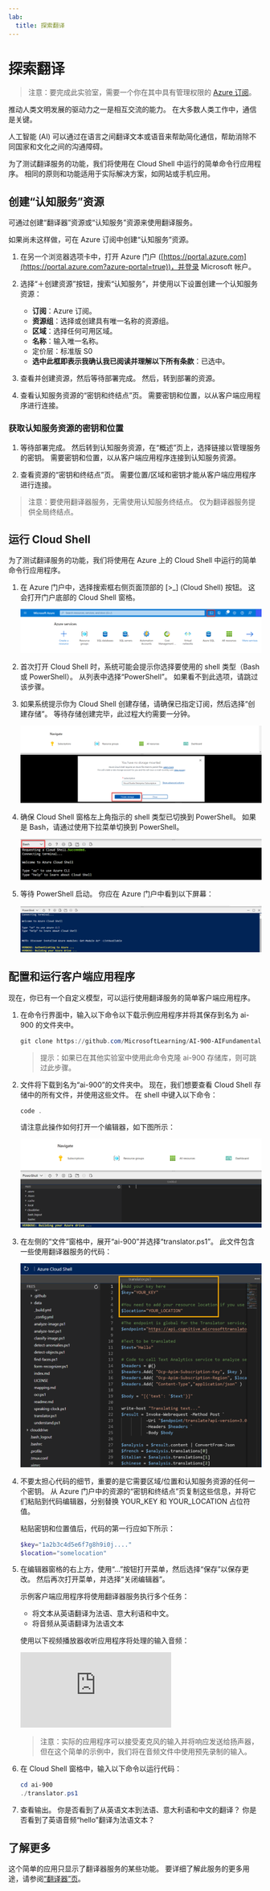 ```yaml
---
lab:
  title: 探索翻译
---
```


# <a name="explore-translation"></a>探索翻译

> 注意：要完成此实验室，需要一个你在其中具有管理权限的 [Azure 订阅](https://azure.microsoft.com/free?azure-portal=true)。

推动人类文明发展的驱动力之一是相互交流的能力。 在大多数人类工作中，通信是关键。

人工智能 (AI) 可以通过在语言之间翻译文本或语音来帮助简化通信，帮助消除不同国家和文化之间的沟通障碍。

为了测试翻译服务的功能，我们将使用在 Cloud Shell 中运行的简单命令行应用程序。 相同的原则和功能适用于实际解决方案，如网站或手机应用。

## <a name="create-a-cognitive-services-resource"></a>创建“认知服务”资源

可通过创建“翻译器”资源或“认知服务”资源来使用翻译服务。

如果尚未这样做，可在 Azure 订阅中创建“认知服务”资源。

1. 在另一个浏览器选项卡中，打开 Azure 门户 ([https://portal.azure.com](https://portal.azure.com?azure-portal=true))，并登录 Microsoft 帐户。

1. 选择“&#65291;创建资源”按钮，搜索“认知服务”，并使用以下设置创建一个认知服务资源：
    - **订阅**：Azure 订阅。
    - **资源组**：选择或创建具有唯一名称的资源组。
    - **区域**：选择任何可用区域。
    - **名称**：输入唯一名称。
    - 定价层：标准版 S0
    - **选中此框即表示我确认我已阅读并理解以下所有条款**：已选中。

1. 查看并创建资源，然后等待部署完成。 然后，转到部署的资源。

1. 查看认知服务资源的“密钥和终结点”页。 需要密钥和位置，以从客户端应用程序进行连接。

### <a name="get-the-key-and-location-for-your-cognitive-services-resource"></a>获取认知服务资源的密钥和位置

1. 等待部署完成。 然后转到认知服务资源，在“概述”页上，选择链接以管理服务的密钥。 需要密钥和位置，以从客户端应用程序连接到认知服务资源。

1. 查看资源的“密钥和终结点”页。 需要位置/区域和密钥才能从客户端应用程序进行连接。

> 注意：要使用翻译器服务，无需使用认知服务终结点。 仅为翻译器服务提供全局终结点。 

## <a name="run-cloud-shell"></a>运行 Cloud Shell

为了测试翻译服务的功能，我们将使用在 Azure 上的 Cloud Shell 中运行的简单命令行应用程序。 

1. 在 Azure 门户中，选择搜索框右侧页面顶部的 [>_] (Cloud Shell) 按钮。 这会打开门户底部的 Cloud Shell 窗格。

    ![单击顶部搜索框右侧的图标启动 Cloud Shell](media/translate-text-and-speech/powershell-portal-guide-1.png)

1. 首次打开 Cloud Shell 时，系统可能会提示你选择要使用的 shell 类型（Bash 或 PowerShell）。 从列表中选择“PowerShell”。 如果看不到此选项，请跳过该步骤。  

1. 如果系统提示你为 Cloud Shell 创建存储，请确保已指定订阅，然后选择“创建存储”。 等待存储创建完毕，此过程大约需要一分钟。

    ![单击“确认”以创建存储。](media/translate-text-and-speech/powershell-portal-guide-2.png)

1. 确保 Cloud Shell 窗格左上角指示的 shell 类型已切换到 PowerShell。 如果是 Bash，请通过使用下拉菜单切换到 PowerShell。 

    ![如何查找左侧下拉菜单以切换到 PowerShell](media/translate-text-and-speech/powershell-portal-guide-3.png) 

1. 等待 PowerShell 启动。 你应在 Azure 门户中看到以下屏幕：  

    ![等待 PowerShell 启动。](media/translate-text-and-speech/powershell-prompt.png)

## <a name="configure-and-run-a-client-application"></a>配置和运行客户端应用程序

现在，你已有一个自定义模型，可以运行使用翻译服务的简单客户端应用程序。

1. 在命令行界面中，输入以下命令以下载示例应用程序并将其保存到名为 ai-900 的文件夹中。

    ```PowerShell
    git clone https://github.com/MicrosoftLearning/AI-900-AIFundamentals ai-900
    ```

    >提示：如果已在其他实验室中使用此命令克隆 ai-900 存储库，则可跳过此步骤。

1. 文件将下载到名为“ai-900”的文件夹中。 现在，我们想要查看 Cloud Shell 存储中的所有文件，并使用这些文件。 在 shell 中键入以下命令： 

     ```PowerShell
    code .
    ```

    请注意此操作如何打开一个编辑器，如下图所示： 

    ![代码编辑器。](media/translate-text-and-speech/powershell-portal-guide-4.png)

1. 在左侧的“文件”窗格中，展开“ai-900”并选择“translator.ps1”。 此文件包含一些使用翻译器服务的代码：

    ![包含使用翻译器服务的代码的编辑器](media/translate-text-and-speech/translate-code.png)

1. 不要太担心代码的细节，重要的是它需要区域/位置和认知服务资源的任何一个密钥。 从 Azure 门户中的资源的“密钥和终结点”页复制这些信息，并将它们粘贴到代码编辑器，分别替换 YOUR_KEY 和 YOUR_LOCATION 占位符值。

    粘贴密钥和位置值后，代码的第一行应如下所示：

    ```PowerShell
    $key="1a2b3c4d5e6f7g8h9i0j...."
    $location="somelocation"
    ```

1. 在编辑器窗格的右上方，使用“...”按钮打开菜单，然后选择“保存”以保存更改。 然后再次打开菜单，并选择“关闭编辑器”。

    示例客户端应用程序将使用翻译器服务执行多个任务：
    - 将文本从英语翻译为法语、意大利语和中文。
    - 将音频从英语翻译为法语文本

    使用以下视频播放器收听应用程序将处理的输入音频：

    <div class="embeddedvideo"><iframe src="https://www.microsoft.com/videoplayer/embed/RWORN0" frameborder="0" allowfullscreen="true" data-linktype="external"></iframe></div>


    > 注意：实际的应用程序可以接受麦克风的输入并将响应发送给扬声器，但在这个简单的示例中，我们将在音频文件中使用预先录制的输入。

1. 在 Cloud Shell 窗格中，输入以下命令以运行代码：

    ```PowerShell
    cd ai-900
    ./translator.ps1
    ```

1. 查看输出。 你是否看到了从英语文本到法语、意大利语和中文的翻译？  你是否看到了英语音频“hello”翻译为法语文本？

## <a name="learn-more"></a>了解更多

这个简单的应用只显示了翻译器服务的某些功能。 要详细了解此服务的更多用途，请参阅[“翻译器”页](https://docs.microsoft.com/azure/cognitive-services/translator/translator-overview)。